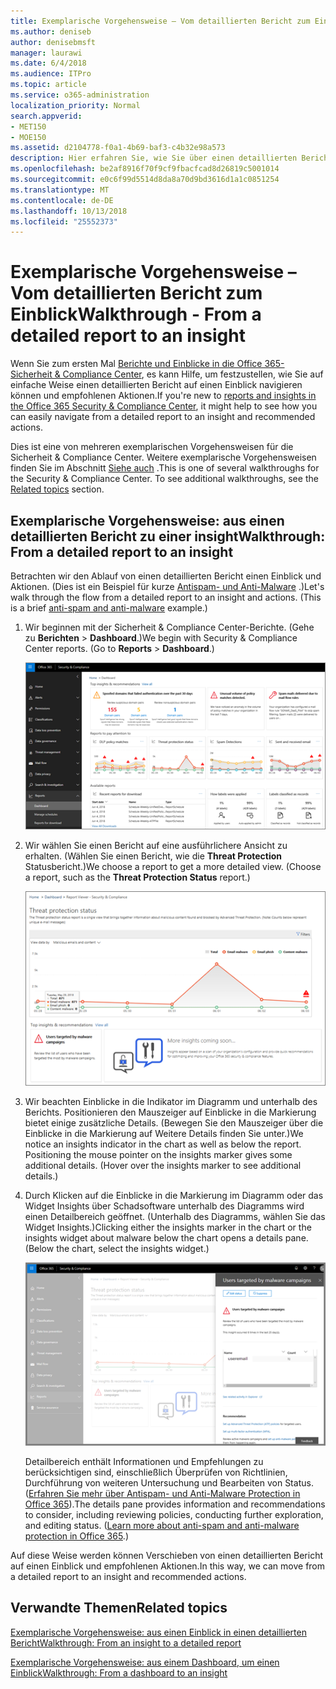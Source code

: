 ```yaml
---
title: Exemplarische Vorgehensweise – Vom detaillierten Bericht zum Einblick
ms.author: deniseb
author: denisebmsft
manager: laurawi
ms.date: 6/4/2018
ms.audience: ITPro
ms.topic: article
ms.service: o365-administration
localization_priority: Normal
search.appverid:
- MET150
- MOE150
ms.assetid: d2104778-f0a1-4b69-baf3-c4b32e98a573
description: Hier erfahren Sie, wie Sie über einen detaillierten Bericht an einen Einblick in empfohlenen Aktionen in das Wertpapier verschieben können &amp; Compliance Center.
ms.openlocfilehash: be2af8916f70f9cf9fbacfcad8d26819c5001014
ms.sourcegitcommit: e0c6f99d5514d8da8a70d9bd3616d1a1c0851254
ms.translationtype: MT
ms.contentlocale: de-DE
ms.lasthandoff: 10/13/2018
ms.locfileid: "25552373"
---
```

# <a name="walkthrough---from-a-detailed-report-to-an-insight"></a><span data-ttu-id="d2074-103">Exemplarische Vorgehensweise – Vom detaillierten Bericht zum Einblick</span><span class="sxs-lookup"><span data-stu-id="d2074-103">Walkthrough - From a detailed report to an insight</span></span>

<span data-ttu-id="d2074-104">Wenn Sie zum ersten Mal [Berichte und Einblicke in die Office 365-Sicherheit &amp; Compliance Center](reports-and-insights-in-security-and-compliance.md), es kann Hilfe, um festzustellen, wie Sie auf einfache Weise einen detaillierten Bericht auf einen Einblick navigieren können und empfohlenen Aktionen.</span><span class="sxs-lookup"><span data-stu-id="d2074-104">If you're new to [reports and insights in the Office 365 Security &amp; Compliance Center](reports-and-insights-in-security-and-compliance.md), it might help to see how you can easily navigate from a detailed report to an insight and recommended actions.</span></span> 
  
<span data-ttu-id="d2074-p101">Dies ist eine von mehreren exemplarischen Vorgehensweisen für die Sicherheit &amp; Compliance Center. Weitere exemplarische Vorgehensweisen finden Sie im Abschnitt [Siehe auch](#related-topics) .</span><span class="sxs-lookup"><span data-stu-id="d2074-p101">This is one of several walkthroughs for the Security &amp; Compliance Center. To see additional walkthroughs, see the [Related topics](#related-topics) section.</span></span> 
  
## <a name="walkthrough-from-a-detailed-report-to-an-insight"></a><span data-ttu-id="d2074-107">Exemplarische Vorgehensweise: aus einen detaillierten Bericht zu einer insight</span><span class="sxs-lookup"><span data-stu-id="d2074-107">Walkthrough: From a detailed report to an insight</span></span>

<span data-ttu-id="d2074-p102">Betrachten wir den Ablauf von einen detaillierten Bericht einen Einblick und Aktionen. (Dies ist ein Beispiel für kurze [Antispam- und Anti-Malware](anti-spam-and-anti-malware-protection.md) .)</span><span class="sxs-lookup"><span data-stu-id="d2074-p102">Let's walk through the flow from a detailed report to an insight and actions. (This is a brief [anti-spam and anti-malware](anti-spam-and-anti-malware-protection.md) example.)</span></span> 
  
1. <span data-ttu-id="d2074-p103">Wir beginnen mit der Sicherheit &amp; Compliance Center-Berichte. (Gehe zu **Berichten** \> **Dashboard**.)</span><span class="sxs-lookup"><span data-stu-id="d2074-p103">We begin with Security &amp; Compliance Center reports. (Go to **Reports** \> **Dashboard**.)</span></span>
    
    ![In das Wertpapier &amp; Compliance Center, navigieren Sie zur Berichte \> Dashboard](media/68f3bb7c-b4f7-4cca-904b-478643a93c94.png)
  
2. <span data-ttu-id="d2074-p104">Wir wählen Sie einen Bericht auf eine ausführlichere Ansicht zu erhalten. (Wählen Sie einen Bericht, wie die **Threat Protection** Statusbericht.)</span><span class="sxs-lookup"><span data-stu-id="d2074-p104">We choose a report to get a more detailed view. (Choose a report, such as the **Threat Protection Status** report.)</span></span> 
    
    ![Threat Protection Statusbericht insights](media/f47d7dbd-816a-47ba-b8db-53919fbed192.png)
  
3. <span data-ttu-id="d2074-p105">Wir beachten Einblicke in die Indikator im Diagramm und unterhalb des Berichts. Positionieren den Mauszeiger auf Einblicke in die Markierung bietet einige zusätzliche Details. (Bewegen Sie den Mauszeiger über die Einblicke in die Markierung auf Weitere Details finden Sie unter.)</span><span class="sxs-lookup"><span data-stu-id="d2074-p105">We notice an insights indicator in the chart as well as below the report. Positioning the mouse pointer on the insights marker gives some additional details. (Hover over the insights marker to see additional details.)</span></span>
    
4. <span data-ttu-id="d2074-p106">Durch Klicken auf die Einblicke in die Markierung im Diagramm oder das Widget Insights über Schadsoftware unterhalb des Diagramms wird einen Detailbereich geöffnet. (Unterhalb des Diagramms, wählen Sie das Widget Insights.)</span><span class="sxs-lookup"><span data-stu-id="d2074-p106">Clicking either the insights marker in the chart or the insights widget about malware below the chart opens a details pane. (Below the chart, select the insights widget.)</span></span>
    
    ![Details für Rückschlüsse auf Schadsoftware](media/2c8bccc5-ca4e-4bb9-ad4c-55fcee0535b7.png)
  
    <span data-ttu-id="d2074-p107">Detailbereich enthält Informationen und Empfehlungen zu berücksichtigen sind, einschließlich Überprüfen von Richtlinien, Durchführung von weiteren Untersuchung und Bearbeiten von Status. ([Erfahren Sie mehr über Antispam- und Anti-Malware Protection in Office 365](anti-spam-and-anti-malware-protection.md)).</span><span class="sxs-lookup"><span data-stu-id="d2074-p107">The details pane provides information and recommendations to consider, including reviewing policies, conducting further exploration, and editing status. ([Learn more about anti-spam and anti-malware protection in Office 365](anti-spam-and-anti-malware-protection.md).)</span></span>
    
<span data-ttu-id="d2074-124">Auf diese Weise werden können Verschieben von einen detaillierten Bericht auf einen Einblick und empfohlenen Aktionen.</span><span class="sxs-lookup"><span data-stu-id="d2074-124">In this way, we can move from a detailed report to an insight and recommended actions.</span></span> 
  
## <a name="related-topics"></a><span data-ttu-id="d2074-125">Verwandte Themen</span><span class="sxs-lookup"><span data-stu-id="d2074-125">Related topics</span></span>

[<span data-ttu-id="d2074-126">Exemplarische Vorgehensweise: aus einen Einblick in einen detaillierten Bericht</span><span class="sxs-lookup"><span data-stu-id="d2074-126">Walkthrough: From an insight to a detailed report</span></span>](from-an-insight-to-a-detailed-report.md)
  
[<span data-ttu-id="d2074-127">Exemplarische Vorgehensweise: aus einem Dashboard, um einen Einblick</span><span class="sxs-lookup"><span data-stu-id="d2074-127">Walkthrough: From a dashboard to an insight</span></span>](from-a-dashboard-to-an-insight.md)
  

